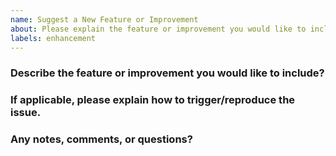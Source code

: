 ```yaml
---
name: Suggest a New Feature or Improvement
about: Please explain the feature or improvement you would like to include. 
labels: enhancement
---
```


### Describe the feature or improvement you would like to include?



### If applicable, please explain how to trigger/reproduce the issue.  
 

### Any notes, comments, or questions?
 

